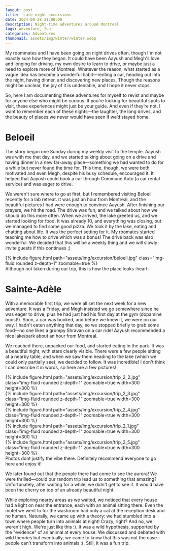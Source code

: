 ```yaml
---
layout: post
title:  Late night excursions
date: 2024-09-28 21:00:00
description: Night-time adventures around Montreal
tags: adventure, fun
categories: Adventures
thumbnail: assets/img/winter/winter.webp
---
```


My roommates and I have been going on night drives often, though I'm not exactly sure how they began. It could have been Aayush and Megh's love and longing for driving, my own desire to learn to drive, or maybe just a need to explore more of Montreal. Whatever the reason, what started as a vague idea has become a wonderful habit—renting a car, heading out into the night, having dinner, and discovering new places. Though the reasons might be unclear, the joy of it is undeniable, and I hope it never stops.

So, here I am documenting these adventures for myself to revist and maybe for anyone else who might be curious. If you’re looking for beautiful spots to visit, these experiences might just be your guide. And even if they’re not, I want to remember each of these nights—the laughter, the long drives, and the beauty of places we never would have seen if we’d stayed home.

# Beloeil

The story  began one Sunday during my weekly visit to the temple. Aayush was with me that day, and we started talking about going on a drive and having dinner in a new far-away place—something we had wanted to do for a while but never found the time for. This time, though, we were both motivated and even Megh, despite his busy schedule, encouraged it. It helped that Aayush could book a car through Commune Auto (a car rental service) and was eager to drive.

 We weren't sure where to go at first, but I remembered visiting Beloeil recently for a lab retreat. It was just an hour from Montreal, and the beautiful pictures I had were enough to convince Aayush. After finishing our prayers, we hit the road. The drive was fun, and we talked about how we should do this more often. When we arrived, the lake greeted us, and we started looking for food. It was already 10, and everything was closing, but we managed to find some good pizza. We took it by the lake, eating and chatting about life. It was the perfect setting for it. My roomates started teaching me how to drive which was a bonus! The drive back was also wonderful. We decided that this will be a weekly thing and we will slowly invite guests if this continues ;)

<div class="row mt-3">
    <div class="col-sm mt-3 mt-md-0 text-center">
        {% include figure.html path="assets/img/excursion/beloeil.jpg" class="img-fluid rounded z-depth-1" zoomable=true %}
    </div>
</div>
<div class="caption">
    Although not taken during our trip, this is how the place looks :heart:
</div>

# Sainte-Adèle

With a memorable first trip, we were all set the next week for a new adventure. It was a Friday, and Megh insisted we go somewhere since he was eager to drive, plus he had just had his first day at the gym (dopamine boost!). Soon, a car was booked, and before we knew it, we were on our way. I hadn't eaten anything that day, so we stopped briefly to grab some food—no one likes a grumpy Shravan on a car ride! Aayush recommended a nice lake/park about an hour from Montreal.

We reached there, unpacked our food, and started eating in the park. It was a beautiful night, with stars clearly visible. There were a few people sitting at a nearby table, and when we saw them heading to the lake (which we could only partially see), we decided to follow. It was incredible! I don't think I can describe it in words, so here are a few pictures!

<div class="row mt-3">
    <div class="col-sm mt-3 mt-md-0 text-center">
        {% include figure.html path="assets/img/excursion/trip_2_2.jpg" class="img-fluid rounded z-depth-1" zoomable=true width=300 height=300 %}
    </div>
    <div class="col-sm mt-3 mt-md-0 text-center">
        {% include figure.html path="assets/img/excursion/trip_2_3.jpg" class="img-fluid rounded z-depth-1" zoomable=true width=300 height=300 %}
    </div>
    <div class="col-sm mt-3 mt-md-0 text-center">
        {% include figure.html path="assets/img/excursion/trip_2_4.jpg" class="img-fluid rounded z-depth-1" zoomable=true width=300 height=300 %}
    </div>
</div>
<div class="row mt-3">
    <div class="col-sm mt-3 mt-md-0 text-center">
        {% include figure.html path="assets/img/excursion/trip_2_1.jpg" class="img-fluid rounded z-depth-1" zoomable=true width=300 height=300 %}
    </div>
    <div class="col-sm mt-3 mt-md-0 text-center">
        {% include figure.html path="assets/img/excursion/trip_2_5.jpg" class="img-fluid rounded z-depth-1" zoomable=true width=300 height=300 %}
    </div>
</div>
<div class="caption">
    Photos dont justify the vibe there. Definitely recommend everyone to go here and enjoy it!
</div>

We later found out that the people there had come to see the aurora! We were thrilled—could our random trip lead us to something that amazing? Unfortunately, after waiting for a while, we didn't get to see it. It would have been the cherry on top of an already beautiful night.

While exploring nearby areas as we waited, we noticed that every house had a light on near the entrance, each with an animal sitting there. Even the motel we went to for the washroom had only a cat at the reception desk and no human. Naturally, we came up with a theory: we had stumbled into a town where people turn into animals at night! Crazy, right? And no, we weren't high. We're just like this :). It was a wild hypothesis, supported by the "evidence" of an animal at every house. We discussed and debated with wild theories but eventually, we came to know that this was not the case - people can't transform into animals :(. Still, it was a fun trip.

